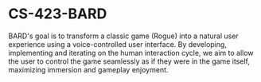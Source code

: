 # CS-423-BARD

BARD's goal is to transform a classic game (Rogue) into a natural user experience using a voice-controlled user interface. By developing, implementing and iterating on the human interaction cycle, we aim to allow the user to control the game seamlessly as if they were in the game itself, maximizing immersion and gameplay enjoyment.
